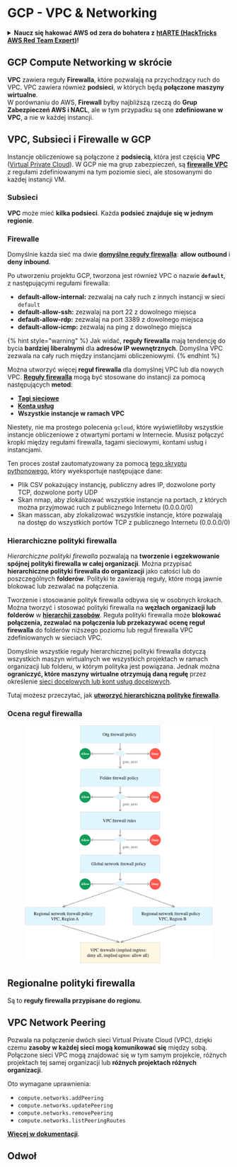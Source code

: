 # GCP - VPC & Networking

<details>

<summary><strong>Naucz się hakować AWS od zera do bohatera z</strong> <a href="https://training.hacktricks.xyz/courses/arte"><strong>htARTE (HackTricks AWS Red Team Expert)</strong></a><strong>!</strong></summary>

Inne sposoby wsparcia HackTricks:

* Jeśli chcesz zobaczyć swoją **firmę reklamowaną w HackTricks** lub **pobrać HackTricks w formacie PDF**, sprawdź [**SUBSCRIPTION PLANS**](https://github.com/sponsors/carlospolop)!
* Zdobądź [**oficjalne gadżety PEASS & HackTricks**](https://peass.creator-spring.com)
* Odkryj [**Rodzinę PEASS**](https://opensea.io/collection/the-peass-family), naszą kolekcję ekskluzywnych [**NFT**](https://opensea.io/collection/the-peass-family)
* **Dołącz do** 💬 [**grupy Discord**](https://discord.gg/hRep4RUj7f) lub [**grupy telegramowej**](https://t.me/peass) lub **śledź** nas na **Twitterze** 🐦 [**@hacktricks_live**](https://twitter.com/hacktricks_live)**.**
* **Podziel się swoimi sztuczkami hakerskimi, przesyłając PR-y do** [**HackTricks**](https://github.com/carlospolop/hacktricks) i [**HackTricks Cloud**](https://github.com/carlospolop/hacktricks-cloud) github repos.

</details>

## **GCP Compute Networking w skrócie**

**VPC** zawiera reguły **Firewalla**, które pozwalają na przychodzący ruch do VPC. VPC zawiera również **podsieci**, w których będą **połączone maszyny wirtualne**.\
W porównaniu do AWS, **Firewall** byłby najbliższą rzeczą do **Grup Zabezpieczeń AWS i NACL**, ale w tym przypadku są one **zdefiniowane w VPC**, a nie w każdej instancji.

## **VPC, Subsieci i Firewalle w GCP**

Instancje obliczeniowe są połączone z **podsiecią**, która jest częścią **VPC** ([Virtual Private Cloud](https://cloud.google.com/vpc/docs/vpc)). W GCP nie ma grup zabezpieczeń, są [**firewalle VPC**](https://cloud.google.com/vpc/docs/firewalls) z regułami zdefiniowanymi na tym poziomie sieci, ale stosowanymi do każdej instancji VM.

### Subsieci

**VPC** może mieć **kilka podsieci**. Każda **podsieć znajduje się w jednym regionie**.

### Firewalle

Domyślnie każda sieć ma dwie [**domyślne reguły firewalla**](https://cloud.google.com/vpc/docs/firewalls#default\_firewall\_rules): **allow outbound** i **deny inbound**.

Po utworzeniu projektu GCP, tworzona jest również VPC o nazwie **`default`**, z następującymi regułami firewalla:

* **default-allow-internal:** zezwalaj na cały ruch z innych instancji w sieci `default`
* **default-allow-ssh:** zezwalaj na port 22 z dowolnego miejsca
* **default-allow-rdp:** zezwalaj na port 3389 z dowolnego miejsca
* **default-allow-icmp:** zezwalaj na ping z dowolnego miejsca

{% hint style="warning" %}
Jak widać, **reguły firewalla** mają tendencję do bycia **bardziej liberalnymi** dla **adresów IP wewnętrznych**. Domyślna VPC zezwala na cały ruch między instancjami obliczeniowymi.
{% endhint %}

Można utworzyć więcej **reguł firewalla** dla domyślnej VPC lub dla nowych VPC. [**Reguły firewalla**](https://cloud.google.com/vpc/docs/firewalls) mogą być stosowane do instancji za pomocą następujących **metod**:

* [**Tagi sieciowe**](https://cloud.google.com/vpc/docs/add-remove-network-tags)
* [**Konta usług**](https://cloud.google.com/vpc/docs/firewalls#serviceaccounts)
* **Wszystkie instancje w ramach VPC**

Niestety, nie ma prostego polecenia `gcloud`, które wyświetliłoby wszystkie instancje obliczeniowe z otwartymi portami w Internecie. Musisz połączyć kropki między regułami firewalla, tagami sieciowymi, kontami usług i instancjami.

Ten proces został zautomatyzowany za pomocą [tego skryptu pythonowego](https://gitlab.com/gitlab-com/gl-security/gl-redteam/gcp\_firewall\_enum), który wyeksportuje następujące dane:

* Plik CSV pokazujący instancję, publiczny adres IP, dozwolone porty TCP, dozwolone porty UDP
* Skan nmap, aby zlokalizować wszystkie instancje na portach, z których można przyjmować ruch z publicznego Internetu (0.0.0.0/0)
* Skan masscan, aby zlokalizować wszystkie instancje, które pozwalają na dostęp do wszystkich portów TCP z publicznego Internetu (0.0.0.0/0)

### Hierarchiczne polityki firewalla <a href="#hierarchical-firewall-policies" id="hierarchical-firewall-policies"></a>

_Hierarchiczne polityki firewalla_ pozwalają na **tworzenie i egzekwowanie spójnej polityki firewalla w całej organizacji**. Można przypisać **hierarchiczne polityki firewalla do organizacji** jako całości lub do poszczególnych **folderów**. Polityki te zawierają reguły, które mogą jawnie blokować lub zezwalać na połączenia.

Tworzenie i stosowanie polityk firewalla odbywa się w osobnych krokach. Można tworzyć i stosować polityki firewalla na **węzłach organizacji lub folderów** w [**hierarchii zasobów**](https://cloud.google.com/resource-manager/docs/cloud-platform-resource-hierarchy). Reguła polityki firewalla może **blokować połączenia, zezwalać na połączenia lub przekazywać ocenę reguł firewalla** do folderów niższego poziomu lub reguł firewalla VPC zdefiniowanych w sieciach VPC.

Domyślnie wszystkie reguły hierarchicznej polityki firewalla dotyczą wszystkich maszyn wirtualnych we wszystkich projektach w ramach organizacji lub folderu, w którym polityka jest powiązana. Jednak można **ograniczyć, które maszyny wirtualne otrzymują daną regułę** przez określenie [sieci docelowych lub kont usług docelowych](https://cloud.google.com/vpc/docs/firewall-policies#targets).

Tutaj możesz przeczytać, jak [**utworzyć hierarchiczną politykę firewalla**](https://cloud.google.com/vpc/docs/using-firewall-policies#gcloud).

### Ocena reguł firewalla

<figure><img src="../../../../.gitbook/assets/image (4) (5).png" alt=""><figcaption></figcaption></figure>

## Regionalne polityki firewalla

Są to **reguły firewalla przypisane do regionu**.

## VPC Network Peering

Pozwala na połączenie dwóch sieci Virtual Private Cloud (VPC), dzięki czemu **zasoby w każdej sieci mogą komunikować się** między sobą.\
Połączone sieci VPC mogą znajdować się w tym samym projekcie, różnych projektach tej samej organizacji lub **różnych projektach różnych organizacji**.

Oto wymagane uprawnienia:

* `compute.networks.addPeering`
* `compute.networks.updatePeering`
* `compute.networks.removePeering`
* `compute.networks.listPeeringRoutes`

[**Więcej w dokumentacji**](https://cloud.google.com/vpc/docs/vpc-peering).

## Odwoł
